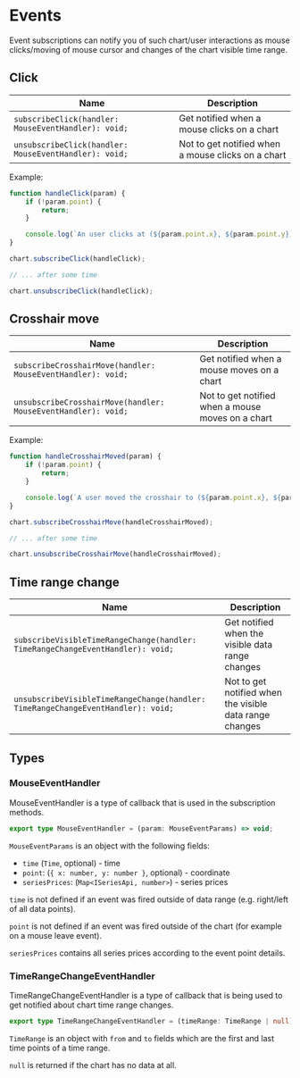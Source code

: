 # Events

Event subscriptions can notify you of such chart/user interactions as mouse clicks/moving of mouse cursor and changes of the chart visible time range.

## Click

|Name|Description|
|-|-|
|`subscribeClick(handler: MouseEventHandler): void;`|Get notified when a mouse clicks on a chart|
|`unsubscribeClick(handler: MouseEventHandler): void;`|Not to get notified when a mouse clicks on a chart|

Example:

```javascript
function handleClick(param) {
    if (!param.point) {
        return;
    }

    console.log(`An user clicks at (${param.point.x}, ${param.point.y}) point, the time is ${param.time}`);
}

chart.subscribeClick(handleClick);

// ... after some time

chart.unsubscribeClick(handleClick);
```

## Crosshair move

|Name|Description|
|-|-|
|`subscribeCrosshairMove(handler: MouseEventHandler): void;`|Get notified when a mouse moves on a chart|
|`unsubscribeCrosshairMove(handler: MouseEventHandler): void;`|Not to get notified when a mouse moves on a chart|

Example:

```javascript
function handleCrosshairMoved(param) {
    if (!param.point) {
        return;
    }

    console.log(`A user moved the crosshair to (${param.point.x}, ${param.point.y}) point, the time is ${param.time}`);
}

chart.subscribeCrosshairMove(handleCrosshairMoved);

// ... after some time

chart.unsubscribeCrosshairMove(handleCrosshairMoved);
```

## Time range change

|Name|Description|
|-|-|
|`subscribeVisibleTimeRangeChange(handler: TimeRangeChangeEventHandler): void;`|Get notified when the visible data range changes|
|`unsubscribeVisibleTimeRangeChange(handler: TimeRangeChangeEventHandler): void;`|Not to get notified when the visible data range changes|

## Types

### MouseEventHandler

MouseEventHandler is a type of callback that is used in the subscription methods.

```typescript
export type MouseEventHandler = (param: MouseEventParams) => void;
```

`MouseEventParams` is an object with the following fields:

- `time` (`Time`, optional) - time
- `point`: (`{ x: number, y: number }`, optional) - coordinate
- `seriesPrices`: (`Map<ISeriesApi, number>`) - series prices

`time` is not defined if an event was fired outside of data range (e.g. right/left of all data points).

`point` is not defined if an event was fired outside of the chart (for example on a mouse leave event).

`seriesPrices` contains all series prices according to the event point details.

### TimeRangeChangeEventHandler

TimeRangeChangeEventHandler is a type of callback that is being used to get notified about chart time range changes.

```typescript
export type TimeRangeChangeEventHandler = (timeRange: TimeRange | null) => void;
```

`TimeRange` is an object with `from` and `to` fields which are the first and last time points of a time range.

`null` is returned if the chart has no data at all.
